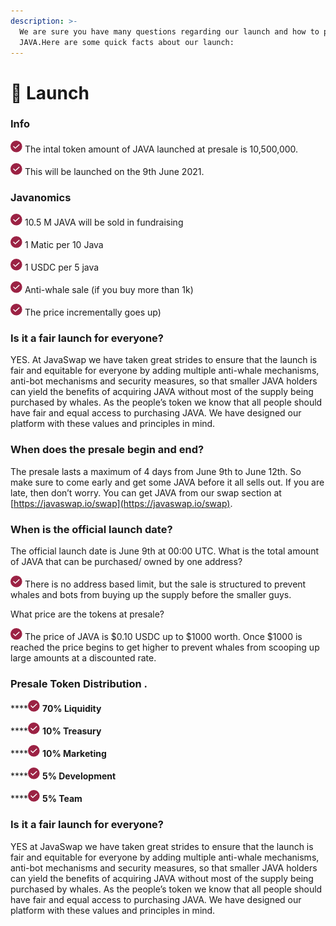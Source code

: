 ```yaml
---
description: >-
  We are sure you have many questions regarding our launch and how to purchase
  JAVA.Here are some quick facts about our launch:
---
```


# 🚀 Launch

### Info

![](.gitbook/assets/grupo-1115.png) The intal token amount of JAVA launched at presale is 10,500,000.

![](.gitbook/assets/grupo-1115.png) This will be launched on the 9th June 2021.

### Javanomics

![](.gitbook/assets/grupo-1115.png) 10.5 M JAVA will be sold in fundraising

![](.gitbook/assets/grupo-1115.png) 1 Matic per 10 Java

![](.gitbook/assets/grupo-1115.png) 1 USDC per 5 java

![](.gitbook/assets/grupo-1115.png) Anti-whale sale \(if you buy more than 1k\)

![](.gitbook/assets/grupo-1115.png) The price incrementally goes up\)

### Is it a fair launch for everyone?

YES. At JavaSwap we have taken great strides to ensure that the launch is fair and equitable for everyone by adding multiple anti-whale mechanisms, anti-bot mechanisms and security measures, so that smaller JAVA holders can yield the benefits of acquiring JAVA without most of the supply being purchased by whales. As the people’s token we know that all people should have fair and equal access to purchasing JAVA. We have designed our platform with these values and principles in mind.

### When does the presale begin and end?

The presale lasts a maximum of 4 days from June 9th to June 12th. So make sure to come early and get some JAVA before it all sells out. If you are late, then don’t worry. You can get JAVA from our swap section at [https://javaswap.io/swap](https://javaswap.io/swap).

### When is the official launch date?

The official launch date is June 9th at 00:00 UTC. What is the total amount of JAVA that can be purchased/ owned by one address?

![](.gitbook/assets/grupo-1115.png) There is no address based limit, but the sale is structured to prevent whales and bots from buying up the supply before the smaller guys.

What price are the tokens at presale?

![](.gitbook/assets/grupo-1115.png) The price of JAVA is $0.10 USDC up to $1000 worth. Once $1000 is reached the price begins to get higher to prevent whales from scooping up large amounts at a discounted rate.

### Presale Token Distribution **.**

\*\*\*\*![](.gitbook/assets/grupo-1115.png) **70%  Liquidity**

\*\*\*\*![](.gitbook/assets/grupo-1115.png) **10%  Treasury**

\*\*\*\*![](.gitbook/assets/grupo-1115.png) **10%  Marketing**

\*\*\*\*![](.gitbook/assets/grupo-1115.png) **5%    Development**

\*\*\*\*![](.gitbook/assets/grupo-1115.png) **5%    Team**

### Is it a fair launch for everyone?

YES at JavaSwap we have taken great strides to ensure that the launch is fair and equitable for everyone by adding multiple anti-whale mechanisms, anti-bot mechanisms and security measures, so that smaller JAVA holders can yield the benefits of acquiring JAVA without most of the supply being purchased by whales. As the people’s token we know that all people should have fair and equal access to purchasing JAVA. We have designed our platform with these values and principles in mind. 





  


